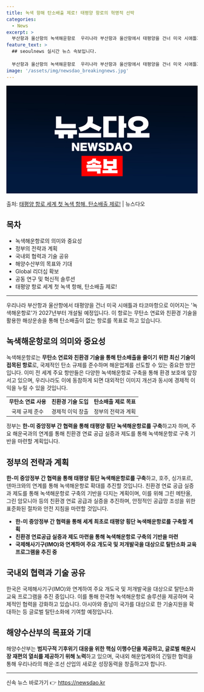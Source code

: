 ```yaml
---
title: 녹색 항해 탄소배출 제로! 태평양 항로의 혁명적 선박
categories:
  - News
excerpt: >
  부산항과 울산항의 녹색해운항로  우리나라 부산항과 울산항에서 태평양을 건너 미국 시애틀과 타코마항으로 이어지…
feature_text: >
  ## seoulnews 실시간 뉴스 속보입니다.

  부산항과 울산항의 녹색해운항로  우리나라 부산항과 울산항에서 태평양을 건너 미국 시애틀과 타코마항으로 이어지…
image: '/assets/img/newsdao_breakingnews.jpg'
---
```


![뉴스다오 속보](/assets/img/newsdao_breakingnews.jpg)

<p>출처: <a href="https://newsdao.kr/4553" rel="dofollow">태평양 항로 세계 첫 녹색 항해, 탄소배출 제로!</a> | 뉴스다오</p>

<h2 data-ke-size="size26">목차</h2>
<ul>
  <li>녹색해운항로의 의미와 중요성</li>
  <li>정부의 전략과 계획</li>
  <li>국내외 협력과 기술 공유</li>
  <li>해양수산부의 목표와 기대</li>
  <li>Global 리더십 확보</li>
  <li>공동 연구 및 혁신적 솔루션</li>
  <li>태평양 항로 세계 첫 녹색 항해, 탄소배출 제로!</li>
</ul>
<hr>
<p data-ke-size="size16">우리나라 부산항과 울산항에서 태평양을 건너 미국 시애틀과 타코마항으로 이어지는 '녹색해운항로'가 2027년부터 개설될 예정입니다. 이 항로는 무탄소 연료와 친환경 기술을 활용한 해상운송을 통해 탄소배출이 없는 항로를 목표로 하고 있습니다.</p>
<h2 data-ke-size="size26">녹색해운항로의 의미와 중요성</h2>
<p data-ke-size="size16">녹색해운항로는 <b>무탄소 연료와 친환경 기술을 통해 탄소배출을 줄이기 위한 최신 기술이 접목된 항로</b>로, 국제적인 탄소 규제를 준수하며 해운업계를 선도할 수 있는 중요한 방안입니다. 이미 전 세계 주요 항만들은 다양한 녹색해운항로 구축을 통해 환경 보호에 앞장서고 있으며, 우리나라도 이에 동참하게 되면 대외적인 이미지 개선과 동시에 경제적 이익을 누릴 수 있을 것입니다.</p>

<table>
  <tr>
    <td style="text-align: center; height: 17px;"><b>무탄소 연료 사용</b></td>
    <td style="text-align: center; height: 17px;"><b>친환경 기술 도입</b></td>
    <td style="text-align: center; height: 17px;"><b>탄소배출 제로 목표</b></td>
  </tr>
  <tr>
    <td style="text-align: center; height: 17px;">국제 규제 준수</td>
    <td style="text-align: center; height: 17px;">경제적 이익 창출</td>
    <td style="text-align: center; height: 17px;">정부의 전략과 계획</td>
  </tr>
</table>
<p data-ke-size="size16">정부는 <b>한-미 중앙정부 간 협력을 통해 태평양 횡단 녹색해운항로를 구축</b>하고자 하며, 주요 해운국과의 연계를 통해 친환경 연료 공급 실증과 제도를 통해 녹색해운항로 구축 기반을 마련할 계획입니다.</p>

<h2 data-ke-size="size26">정부의 전략과 계획</h2>
<p data-ke-size="size16"><b>한-미 중앙정부 간 협력을 통해 태평양 횡단 녹색해운항로를 구축</b>하고, 호주, 싱가포르, 덴마크와의 연계를 통해 녹색해운항로 확대를 추진할 것입니다. 친환경 연료 공급 실증과 제도를 통해 녹색해운항로 구축의 기반을 다지는 계획이며, 이를 위해 그린 메탄올, 그린 암모니아 등의 친환경 연료 공급과 실증을 추진하며, 안정적인 공급망 조성을 위한 표준화된 절차와 안전 지침을 마련할 것입니다.</p>

<ul>
  <li><b>한-미 중앙정부 간 협력을 통해 세계 최초로 태평양 횡단 녹색해운항로를 구축할 계획</b></li>
  <li><b>친환경 연료공급 실증과 제도 마련을 통해 녹색해운항로 구축의 기반을 마련</b></li>
  <li><b>국제해사기구(IMO)와 연계하여 주요 개도국 및 저개발국을 대상으로 탈탄소화 교육 프로그램을 추진 중</b></li>
</ul>

<h2 data-ke-size="size26">국내외 협력과 기술 공유</h2>
<p data-ke-size="size16">한국은 국제해사기구(IMO)와 연계하여 주요 개도국 및 저개발국을 대상으로 탈탄소화 교육 프로그램을 추진 중입니다. 이를 통해 한국형 녹색해운항로 솔루션을 제공하며 국제적인 협력을 강화하고 있습니다. 아시아와 중남미 국가를 대상으로 한 기술지원을 확대하는 등 글로벌 탈탄소화에 기여할 예정입니다.</p>

<h2 data-ke-size="size26">해양수산부의 목표와 기대</h2>
<p data-ke-size="size16">해양수산부는 <b>범지구적 기후위기 대응을 위한 핵심 이행수단을 제공하고, 글로벌 해운시장 재편의 열쇠를 제공하기 위해 노력</b>하고 있으며, 국내외 해운업계와의 긴밀한 협력을 통해 우리나라의 해운·조선 산업의 새로운 성장동력을 창출하고자 합니다.</p>

<hr>
<p data-ke-size="size16"></p> 

신속 뉴스 바로가기 👉 <a href="https://newsdao.kr" rel="dofollow">https://newsdao.kr</a>


